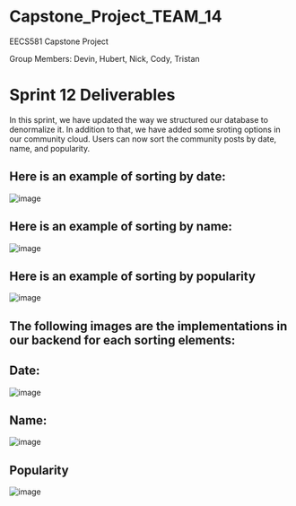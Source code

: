 # Capstone_Project_TEAM_14
EECS581 Capstone Project

Group Members: Devin, Hubert, Nick, Cody, Tristan
# Sprint 12 Deliverables 
In this sprint, we have updated the way we structured our database to denormalize it. In addition to that, we have added some sroting options in our community cloud. Users can now sort the community posts by date, name, and popularity. 

## Here is an example of sorting by date:
![image](https://github.com/DevinRS/Capstone_Project/assets/103350414/765f4888-17f0-47fa-ac1a-51159a528892)

## Here is an example of sorting by name:
![image](https://github.com/DevinRS/Capstone_Project/assets/103350414/deadcd14-a383-4c76-a97f-8656551c982e)

## Here is an example of sorting by popularity
![image](https://github.com/DevinRS/Capstone_Project/assets/103350414/bd180c07-2649-41c4-8661-d0749a8f854e)

## The following images are the implementations in our backend for each sorting elements:
## Date:
![image](https://github.com/DevinRS/Capstone_Project/assets/103350414/05ebb3da-e1fb-4cf7-a289-c81a55ae13c0)

## Name:
![image](https://github.com/DevinRS/Capstone_Project/assets/103350414/d9c8716d-6f1f-42b5-a975-0a762827752d)

## Popularity
![image](https://github.com/DevinRS/Capstone_Project/assets/103350414/3c21a1f1-7605-402c-b63d-bf30f5640b81)











